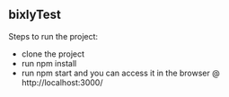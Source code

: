 ## bixlyTest

Steps to run the project:

  - clone the project
  - run npm install
  - run npm start and you can access it in the browser @ http://localhost:3000/
